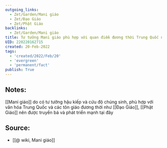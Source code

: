 ```yaml
---
outgoing_links:
  - Zet/Garden/Mani giáo
  - Zet/Đạo Giáo
  - Zet/Phật Giáo
backlinks:
  - Zet/Garden/Mani giáo
title: Tư tưởng Mani giáo phù hợp với quan điểm đương thời Trung Quốc nên phát triển mạnh
UID: 220220162715
created: 20-Feb-2022
tags:
  - 'created/2022/Feb/20'
  - 'evergreen'
  - 'permanent/fact'
publish: True
---
```

## Notes:
[[Mani giáo]] do có tư tưởng hậu kiếp và cứu độ chúng sinh,  phù hợp với văn hóa Trung Quốc và các tôn giáo đương thời như [[Đạo Giáo]], [[Phật Giáo]] nên được truyền bá và phát triển mạnh tại đây

## Source:
- [[@ wiki, Mani giáo]]


